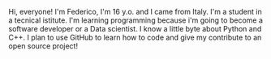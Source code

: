 Hi, everyone!
I'm Federico, I'm 16 y.o. and I came from Italy.
I'm a student in a tecnical istitute.
I'm learning programming because i'm going to become a software developer or a Data scientist.
I know a little byte about Python and C++.
I plan to use GitHub to learn how to code and give my contribute to an open source project!
